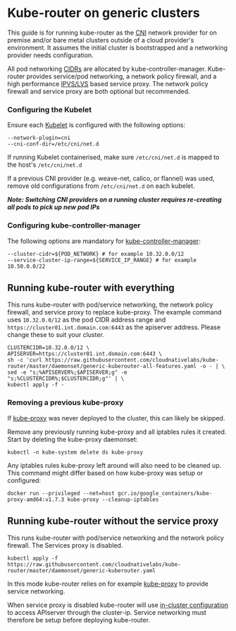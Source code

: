 # Kube-router on generic clusters

This guide is for running kube-router as the [CNI](https://github.com/containernetworking) network provider for on premise and/or bare metal clusters outside of a cloud provider's environment. It assumes the initial cluster is bootstrapped and a networking provider needs configuration.

All pod networking [CIDRs](https://en.wikipedia.org/wiki/Classless_Inter-Domain_Routing) are allocated by kube-controller-manager. Kube-router provides service/pod networking, a network policy firewall, and a high performance [IPVS/LVS](http://www.linuxvirtualserver.org/software/ipvs.html) based service proxy. The network policy firewall and service proxy are both optional but recommended.

### Configuring the Kubelet

Ensure each [Kubelet](https://kubernetes.io/docs/reference/generated/kubelet/) is configured with the following options:

    --network-plugin=cni
    --cni-conf-dir=/etc/cni/net.d

If running Kubelet containerised, make sure `/etc/cni/net.d` is mapped to the host's `/etc/cni/net.d`

If a previous CNI provider (e.g. weave-net, calico, or flannel) was used, remove old configurations from `/etc/cni/net.d` on each kubelet.

_**Note: Switching CNI providers on a running cluster requires re-creating all pods to pick up new pod IPs**_

### Configuring kube-controller-manager

The following options are mandatory for [kube-controller-manager](https://kubernetes.io/docs/reference/generated/kube-controller-manager/):

    --cluster-cidr=${POD_NETWORK} # for example 10.32.0.0/12
    --service-cluster-ip-range=${SERVICE_IP_RANGE} # for example 10.50.0.0/22


## Running kube-router with everything

This runs kube-router with pod/service networking, the network policy firewall, and service proxy to replace kube-proxy. The example command uses `10.32.0.0/12` as the pod CIDR address range and `https://cluster01.int.domain.com:6443` as the apiserver address. Please change these to suit your cluster.

    CLUSTERCIDR=10.32.0.0/12 \
    APISERVER=https://cluster01.int.domain.com:6443 \
    sh -c 'curl https://raw.githubusercontent.com/cloudnativelabs/kube-router/master/daemonset/generic-kuberouter-all-features.yaml -o - | \
    sed -e "s;%APISERVER%;$APISERVER;g" -e "s;%CLUSTERCIDR%;$CLUSTERCIDR;g"' | \
    kubectl apply -f -

### Removing a previous kube-proxy

If [kube-proxy](https://kubernetes.io/docs/reference/generated/kube-proxy/) was never deployed to the cluster, this can likely be skipped.

Remove any previously running kube-proxy and all iptables rules it created. Start by deleting the kube-proxy daemonset:

    kubectl -n kube-system delete ds kube-proxy

Any iptables rules kube-proxy left around will also need to be cleaned up. This command might differ based on how kube-proxy was setup or configured:

    docker run --privileged --net=host gcr.io/google_containers/kube-proxy-amd64:v1.7.3 kube-proxy --cleanup-iptables


## Running kube-router without the service proxy

This runs kube-router with pod/service networking and the network policy firewall. The Services proxy is disabled.

    kubectl apply -f https://raw.githubusercontent.com/cloudnativelabs/kube-router/master/daemonset/generic-kuberouter.yaml

In this mode kube-router relies on for example [kube-proxy](https://kubernetes.io/docs/reference/generated/kube-proxy/) to provide service networking.

When service proxy is disabled kube-router will use [in-cluster configuration](https://github.com/kubernetes/client-go/tree/master/examples/in-cluster-client-configuration) to access APIserver through the cluster-ip. Service networking must therefore be setup before deploying kube-router.
